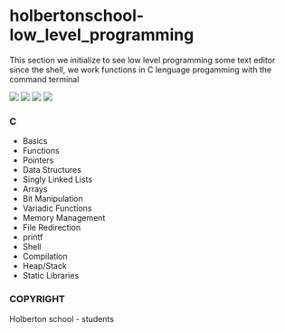# holbertonschool-low_level_programming


This section we initialize to see low level programming some text editor since the shell, we work functions in C lenguage progamming with the command terminal

![](https://img.shields.io/badge/Victor_Zuluaga-Holberton_School-red) ![](https://img.shields.io/badge/Low_level_programming-C%20lenguaje-violet) ![](https://img.shields.io/badge/Shell-Linux-black) ![](https://img.shields.io/badge/bash-Linux-black)

### C

- Basics
- Functions
- Pointers
- Data Structures
- Singly Linked Lists
- Arrays
- Bit Manipulation
- Variadic Functions
- Memory Management
- File Redirection
- printf
- Shell
- Compilation
- Heap/Stack
- Static Libraries

### COPYRIGHT
Holberton school - students

